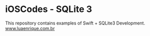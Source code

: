 # iOSCodes - SQLite 3
This repository contains examples of Swift + SQLite3 Development.
www.luaenrique.com.br
